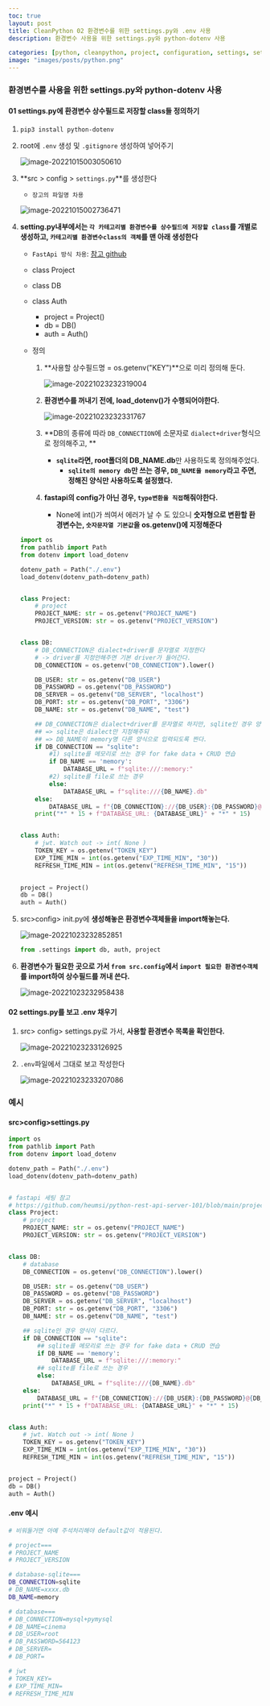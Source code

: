```yaml
---
toc: true
layout: post
title: CleanPython 02 환경변수를 위한 settings.py와 .env 사용
description: 환경변수 사용을 위한 settings.py와 python-dotenv 사용

categories: [python, cleanpython, project, configuration, settings, settings.py, python-dotenv, .env]
image: "images/posts/python.png"
---
```


### 환경변수를 사용을 위한 settings.py와 python-dotenv 사용

#### 01 settings.py에 환경변수 상수필드로 저장할 class들 정의하기

1. `pip3 install python-dotenv`

2. root에 `.env` 생성 및 `.gitignore` 생성하여 넣어주기

   ![image-20221015003050610](https://raw.githubusercontent.com/is3js/screenshots/main/image-20221015003050610.png)

3. **src > config > `settings.py`**를 생성한다

   - `장고의 파일명 차용`

   ![image-20221015002736471](https://raw.githubusercontent.com/is3js/screenshots/main/image-20221015002736471.png)

   

4. **setting.py내부에서는 `각 카테고리별 환경변수를 상수필드에 저장할 class`를 개별로 생성하고, `카테고리별 환경변수class의 객체`를 맨 아래 생성한다**

   - `FastApi 방식 차용`: [참고 github](https://github.com/heumsi/python-rest-api-server-101/blob/main/project/src/config.py)

   - class Project

   - class DB

   - class Auth

     - project = Project()
     - db = DB()
     - auth = Auth()

   - 정의

     1. **사용할 상수필드명 = os.getenv("KEY")**으로 미리 정의해 둔다.

        ![image-20221023232319004](https://raw.githubusercontent.com/is3js/screenshots/main/image-20221023232319004.png)

     2. **환경변수를 꺼내기 전에, load_dotenv()가 수행되어야한다.**

        ![image-20221023232331767](https://raw.githubusercontent.com/is3js/screenshots/main/image-20221023232331767.png)

     3. **DB의 종류에 따라 `DB_CONNECTION`에 소문자로 `dialect+driver`형식으로 정의해주고, **

        - **`sqlite`라면, root폴더의 DB_NAME.db**만 사용하도록 정의해주었다.
          - **`sqlite의 memory db`만 쓰는 경우, `DB_NAME을 memory`라고 주면, 정해진 양식만 사용하도록 설정했다.** 

     4. **fastapi의 config가 아닌 경우, `type변환을 직접`해줘야한다.**

        - None에 int()가 씌여서 에러가 날 수 도 있으니 **숫자형으로 변환할 환경변수는, `숫자문자열 기본값`을 os.getenv()에 지정해준다**

   ```python
   import os
   from pathlib import Path
   from dotenv import load_dotenv
   
   dotenv_path = Path("./.env")
   load_dotenv(dotenv_path=dotenv_path)
   
   
   class Project:
       # project
       PROJECT_NAME: str = os.getenv("PROJECT_NAME")
       PROJECT_VERSION: str = os.getenv("PROJECT_VERSION")
   
   
   class DB:
       # DB_CONNECTION은 dialect+driver를 문자열로 지정한다
       # -> driver를 지정안해주면 기본 driver가 들어간다.
       DB_CONNECTION = os.getenv("DB_CONNECTION").lower()
   
       DB_USER: str = os.getenv("DB_USER")
       DB_PASSWORD = os.getenv("DB_PASSWORD")
       DB_SERVER = os.getenv("DB_SERVER", "localhost")
       DB_PORT: str = os.getenv("DB_PORT", "3306")
       DB_NAME: str = os.getenv("DB_NAME", "test")
   
       ## DB_CONNECTION은 dialect+driver를 문자열로 하지만, sqlite인 경우 양식이 다르다.
       ## => sqlite은 dialect만 지정해주되
       ## => DB_NAME이 memory명 다른 양식으로 입력되도록 짠다.
       if DB_CONNECTION == "sqlite":
           #1) sqlite를 메모리로 쓰는 경우 for fake data + CRUD 연습
           if DB_NAME == 'memory':
               DATABASE_URL = f"sqlite:///:memory:"
           #2) sqlite를 file로 쓰는 경우
           else:
               DATABASE_URL = f"sqlite:///{DB_NAME}.db"
       else:
           DATABASE_URL = f"{DB_CONNECTION}://{DB_USER}:{DB_PASSWORD}@{DB_SERVER}:{DB_PORT}/{DB_NAME}"
       print("*" * 15 + f"DATABASE_URL: {DATABASE_URL}" + "*" * 15)
   
   
   class Auth:
       # jwt. Watch out -> int( None )
       TOKEN_KEY = os.getenv("TOKEN_KEY")
       EXP_TIME_MIN = int(os.getenv("EXP_TIME_MIN", "30"))
       REFRESH_TIME_MIN = int(os.getenv("REFRESH_TIME_MIN", "15"))
   
       
   project = Project()
   db = DB()
   auth = Auth()
   ```

   

5. src>config> init.py에 **생성해놓은 환경변수객체들을 import해놓는다.**

   ![image-20221023232852851](https://raw.githubusercontent.com/is3js/screenshots/main/image-20221023232852851.png)

   ```python
   from .settings import db, auth, project
   ```

   

6. **환경변수가 필요한 곳으로 가서 `from src.config`에서 `import 필요한 환경변수객체`를 import하여 상수필드를 꺼내 쓴다.**

   ![image-20221023232958438](https://raw.githubusercontent.com/is3js/screenshots/main/image-20221023232958438.png)





#### 02 settings.py를 보고 .env 채우기

1. src> config> settings.py로 가서, **사용할 환경변수 목록을 확인한다.**

   ![image-20221023233126925](https://raw.githubusercontent.com/is3js/screenshots/main/image-20221023233126925.png)

2. `.env`파일에서 그대로 보고 작성한다

   ![image-20221023233207086](https://raw.githubusercontent.com/is3js/screenshots/main/image-20221023233207086.png)







### 예시

#### src>config>settings.py



```python
import os
from pathlib import Path
from dotenv import load_dotenv

dotenv_path = Path("./.env")
load_dotenv(dotenv_path=dotenv_path)


# fastapi 세팅 참고
# https://github.com/heumsi/python-rest-api-server-101/blob/main/project/src/config.py
class Project:
    # project
    PROJECT_NAME: str = os.getenv("PROJECT_NAME")
    PROJECT_VERSION: str = os.getenv("PROJECT_VERSION")


class DB:
    # database
    DB_CONNECTION = os.getenv("DB_CONNECTION").lower()

    DB_USER: str = os.getenv("DB_USER")
    DB_PASSWORD = os.getenv("DB_PASSWORD")
    DB_SERVER = os.getenv("DB_SERVER", "localhost")
    DB_PORT: str = os.getenv("DB_PORT", "3306")
    DB_NAME: str = os.getenv("DB_NAME", "test")

    ## sqlite인 경우 양식이 다르다.
    if DB_CONNECTION == "sqlite":
        ## sqlite를 메모리로 쓰는 경우 for fake data + CRUD 연습
        if DB_NAME == 'memory':
            DATABASE_URL = f"sqlite:///:memory:"
        ## sqlite를 file로 쓰는 경우
        else:
            DATABASE_URL = f"sqlite:///{DB_NAME}.db"
    else:
        DATABASE_URL = f"{DB_CONNECTION}://{DB_USER}:{DB_PASSWORD}@{DB_SERVER}:{DB_PORT}/{DB_NAME}"
    print("*" * 15 + f"DATABASE_URL: {DATABASE_URL}" + "*" * 15)


class Auth:
    # jwt. Watch out -> int( None )
    TOKEN_KEY = os.getenv("TOKEN_KEY")
    EXP_TIME_MIN = int(os.getenv("EXP_TIME_MIN", "30"))
    REFRESH_TIME_MIN = int(os.getenv("REFRESH_TIME_MIN", "15"))


project = Project()
db = DB()
auth = Auth()

```



#### .env 예시

```bash
# 비워둘거면 아예 주석처리해야 default값이 적용된다.

# project===
# PROJECT_NAME
# PROJECT_VERSION

# database-sqlite===
DB_CONNECTION=sqlite
# DB_NAME=xxxx.db
DB_NAME=memory

# database===
# DB_CONNECTION=mysql+pymysql
# DB_NAME=cinema
# DB_USER=root
# DB_PASSWORD=564123
# DB_SERVER= 
# DB_PORT=

# jwt
# TOKEN_KEY=
# EXP_TIME_MIN=
# REFRESH_TIME_MIN
```

